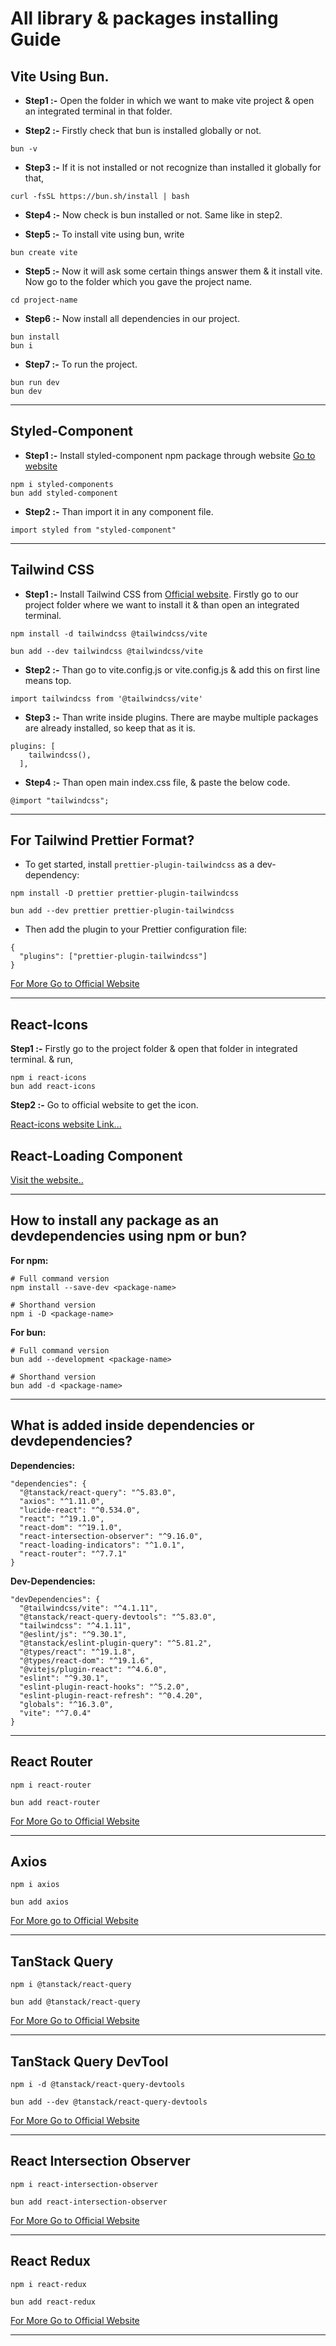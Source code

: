 # All library & packages installing Guide

## Vite Using Bun.

- **Step1 :-** Open the folder in which we want to make vite project & open an integrated terminal in that folder.

- **Step2 :-** Firstly check that bun is installed globally or not.

```
bun -v
```

- **Step3 :-** If it is not installed or not recognize than installed it globally for that,

```
curl -fsSL https://bun.sh/install | bash
```

- **Step4 :-** Now check is bun installed or not. Same like in step2.

- **Step5 :-** To install vite using bun, write

```
bun create vite
```

- **Step5 :-** Now it will ask some certain things answer them & it install vite. Now go to the folder which you gave the project name.

```
cd project-name
```

- **Step6 :-** Now install all dependencies in our project.

```
bun install
bun i
```

- **Step7 :-** To run the project.

```
bun run dev
bun dev
```

---

## Styled-Component

- **Step1 :-** Install styled-component npm package through website [Go to website](https://www.npmjs.com/package/styled-components)

```
npm i styled-components
bun add styled-component
```

- **Step2 :-** Than import it in any component file.

```
import styled from "styled-component"
```

---

## Tailwind CSS

- **Step1 :-** Install Tailwind CSS from [Official website](https://tailwindcss.com/docs/installation/using-vite). Firstly go to our project folder where we want to install it & than open an integrated terminal.

```
npm install -d tailwindcss @tailwindcss/vite

bun add --dev tailwindcss @tailwindcss/vite
```

- **Step2 :-** Than go to vite.config.js or vite.config.js & add this on first line means top.

```
import tailwindcss from '@tailwindcss/vite'
```

- **Step3 :-** Than write inside plugins. There are maybe multiple packages are already installed, so keep that as it is.

```
plugins: [
    tailwindcss(),
  ],
```

- **Step4 :-** Than open main index.css file, & paste the below code.

```
@import "tailwindcss";
```

---

## For Tailwind Prettier Format?

- To get started, install `prettier-plugin-tailwindcss` as a dev-dependency:

```
npm install -D prettier prettier-plugin-tailwindcss

bun add --dev prettier prettier-plugin-tailwindcss
```

- Then add the plugin to your Prettier configuration file:

```
{
  "plugins": ["prettier-plugin-tailwindcss"]
}
```

[For More Go to Official Website](https://tailwindcss.com/blog/automatic-class-sorting-with-prettier)

---

## React-Icons

**Step1 :-** Firstly go to the project folder & open that folder in integrated terminal. & run,

```
npm i react-icons
bun add react-icons
```

**Step2 :-** Go to official website to get the icon.

[React-icons website Link...](https://react-icons.github.io/react-icons/)

## React-Loading Component

[Visit the website..](https://react-loading-indicators.netlify.app/)

---

## How to install any package as an devdependencies using npm or bun?

**For npm:**

```
# Full command version
npm install --save-dev <package-name>

# Shorthand version
npm i -D <package-name>
```

**For bun:**

```
# Full command version
bun add --development <package-name>

# Shorthand version
bun add -d <package-name>
```

---

## What is added inside dependencies or devdependencies?

**Dependencies:**

```
"dependencies": {
  "@tanstack/react-query": "^5.83.0",
  "axios": "^1.11.0",
  "lucide-react": "^0.534.0",
  "react": "^19.1.0",
  "react-dom": "^19.1.0",
  "react-intersection-observer": "^9.16.0",
  "react-loading-indicators": "^1.0.1",
  "react-router": "^7.7.1"
}
```

**Dev-Dependencies:**

```
"devDependencies": {
  "@tailwindcss/vite": "^4.1.11",
  "@tanstack/react-query-devtools": "^5.83.0",
  "tailwindcss": "^4.1.11",
  "@eslint/js": "^9.30.1",
  "@tanstack/eslint-plugin-query": "^5.81.2",
  "@types/react": "^19.1.8",
  "@types/react-dom": "^19.1.6",
  "@vitejs/plugin-react": "^4.6.0",
  "eslint": "^9.30.1",
  "eslint-plugin-react-hooks": "^5.2.0",
  "eslint-plugin-react-refresh": "^0.4.20",
  "globals": "^16.3.0",
  "vite": "^7.0.4"
}
```

---

## React Router

```
npm i react-router

bun add react-router
```

[For More Go to Official Website](https://reactrouter.com/start/data/installation#install-react-router)

---

## Axios

```
npm i axios

bun add axios
```

[For More go to Official Website](https://www.npmjs.com/package/axios)

---

## TanStack Query

```
npm i @tanstack/react-query

bun add @tanstack/react-query
```

[For More Go to Official Website](https://tanstack.com/query/latest/docs/framework/react/installation)

---

## TanStack Query DevTool

```
npm i -d @tanstack/react-query-devtools

bun add --dev @tanstack/react-query-devtools
```

[For More Go to Official Website]()

---

## React Intersection Observer

```
npm i react-intersection-observer

bun add react-intersection-observer
```

[For More Go to Official Website](https://www.npmjs.com/package/react-intersection-observer)

---

## React Redux

```
npm i react-redux

bun add react-redux
```

[For More Go to Official Website](https://react-redux.js.org/introduction/getting-started)

---
